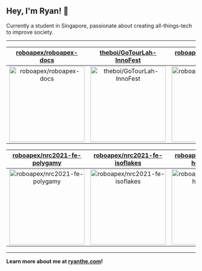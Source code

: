 ## Hey, I'm Ryan! 👋

Currently a student in Singapore, passionate about creating all-things-tech to improve society.

---

| [roboapex/roboapex-docs](https://github.com/roboapex/roboapex-docs) | [theboi/GoTourLah-InnoFest](https://github.com/theboi/GoTourLah-InnoFest) | [roboapex/nrc2021-fe-isologic](https://github.com/roboapex/nrc2021-fe-isologic) |
| :-: | :-: | :-: |
| <a href="https://github.com/roboapex/roboapex-docs"><img src="https://github.com/theboi/theboi/raw/main/DISPLAY.jpg" alt="roboapex/roboapex-docs" title="roboapex/roboapex-docs" width="200" height="200"></a> | <a href="https://github.com/theboi/GoTourLah-InnoFest"><img src="https://github.com/theboi/GoTourLah-InnoFest/raw/main/DISPLAY.jpg" alt="theboi/GoTourLah-InnoFest" title="theboi/GoTourLah-InnoFest" width="200" height="200"></a> | <a href="https://github.com/roboapex/nrc2021-fe-isologic"><img src="https://github.com/theboi/theboi/raw/main/DISPLAY.jpg" alt="roboapex/nrc2021-fe-isologic" title="roboapex/nrc2021-fe-isologic" width="200" height="200"></a> |

| [roboapex/nrc2021-fe-polygamy](https://github.com/roboapex/nrc2021-fe-polygamy) | [roboapex/nrc2021-fe-isoflakes](https://github.com/roboapex/nrc2021-fe-isoflakes) | [roboapex/nrc2021-fe-hexapolyiso](https://github.com/roboapex/nrc2021-fe-hexapolyiso) |
| :-: | :-: | :-: |
| <a href="https://github.com/roboapex/nrc2021-fe-polygamy"><img src="https://github.com/theboi/theboi/raw/main/DISPLAY.jpg" alt="roboapex/nrc2021-fe-polygamy" title="roboapex/nrc2021-fe-polygamy" width="200" height="200"></a> | <a href="https://github.com/roboapex/nrc2021-fe-isoflakes"><img src="https://github.com/theboi/theboi/raw/main/DISPLAY.jpg" alt="roboapex/nrc2021-fe-isoflakes" title="roboapex/nrc2021-fe-isoflakes" width="200" height="200"></a> | <a href="https://github.com/roboapex/nrc2021-fe-hexapolyiso"><img src="https://github.com/theboi/theboi/raw/main/DISPLAY.jpg" alt="roboapex/nrc2021-fe-hexapolyiso" title="roboapex/nrc2021-fe-hexapolyiso" width="200" height="200"></a> |



---

**Learn more about me at [ryanthe.com](https://www.ryanthe.com)!**